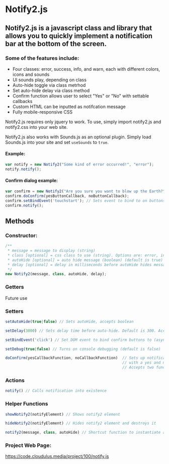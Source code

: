 # Notify2.js
## Notify2.js is a javascript class and library that allows you to quickly implement a notification bar at the bottom of the screen.

### Some of the features include:

- Four classes: error, success, info, and warn, each with different colors, icons and sounds
- UI sounds play, depending on class
- Auto-hide toggle via class metrhod
- Set auto-hide delay via class method
- Confirm function allows user to select &quot;Yes&quot; or &quot;No&quot; with settable callbacks
- Custom HTML can be inputted as notifcation message
- Fully mobile-responsive CSS

Notify2.js requires only jquery to work. To use, simply import notify2.js and notify2.css into your web site.

Notify2.js also works with Sounds.js as an optional plugin. Simply load Sounds.js into your site and set `useSounds` to `true`.

#### Example:
```javascript
var notify = new Notify2("Some kind of error occurred!", "error");
notify.notify();
```

#### Confirm dialog example:
```javascript
var confirm = new Notify2("Are you sure you want to blow up the Earth?", "info");
confirm.doConfirm(yesButtonCallback, noButtonCallback);
confirm.setBindEvent('touchstart'); // Sets event to bind to on buttons (asynchronously)
confirm.notify();
```

## Methods

### Constructor:
```javascript
/**
 * message = message to display (string)
 * class [optional] = css class to use (string). Options are: error, info, warn, success (default is error)
 * autoHide [optional] = auto hide message (boolean) (default is true)
 * delay [optional] = delay in milliseconds before autoHide hides message (int) (default is 3000)
 */
new Notify2(message, class, autoHide, delay);
```

### Getters

Future use

### Setters

```javascript
setAutoHide(true|false) // Sets autoHide, accepts boolean

setDelay(3000) // Sets delay time before auto-hide. Default is 300. Accepts integer

setBindEvent('click') // Set DOM event to bind confirm buttons to (asynchronously)

setDebug(true|false) // Turns on console debugging (default is false)

doConfirm(yesCallbackFunction, noCallbackFunction)  // Sets up notification to be a confirmation dialog
                                                    // with a yes and no button.
                                                    // Accepts two function references
```

### Actions

```javascript
notify() // Calls notification into existence
```

### Helper Functions

```javascript
showNotify2(notifyElement) // Shows notify2 element

hideNotify2(notifyElement) // Hides notify2 element and destroys it

notify2(message, class, autoHide) // Shortcut function to instantiate a basic notfication on one line
```

### Project Web Page:
https://code.cloudulus.media/project/100/notify.js
